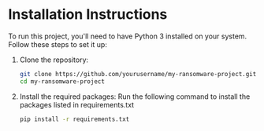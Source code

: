 # Installation Instructions

To run this project, you'll need to have Python 3 installed on your system. Follow these steps to set it up:

1. Clone the repository:
   ```bash
   git clone https://github.com/yourusername/my-ransomware-project.git
   cd my-ransomware-project
   
2. Install the required packages:
   Run the following command to install the packages listed in requirements.txt
   ```bash
   pip install -r requirements.txt
